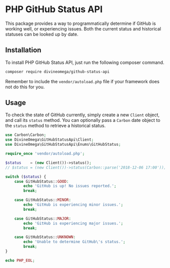 # PHP GitHub Status API

This package provides a way to programmatically determine if GitHub is working 
well, or experiencing issues.
Both the current status and historical statuses can be looked up by date.

## Installation

To install PHP GitHub Status API, just run the following composer command.

```bash
composer require divineomega/github-status-api
```

Remember to include the `vendor/autoload.php` file if your framework does not 
do this for you.

## Usage

To check the state of GitHub currently, simply create a new `Client` object,
and call its `status` method. You can optionally pass a `Carbon` date object
to the `status` method to retrieve a historical status.

```php
use Carbon\Carbon;
use DivineOmega\GitHubStatusApi\Client;
use DivineOmega\GitHubStatusApi\Enums\GitHubStatus;

require_once 'vendor/autoload.php';

$status    = (new Client())->status();
// $status = (new Client())->status(Carbon::parse('2018-12-06 17:00'));

switch ($status) {
    case GitHubStatus::GOOD:
        echo 'GitHub is up! No issues reported.';
        break;

    case GitHubStatus::MINOR:
        echo 'GitHub is experiencing minor issues.';
        break;

    case GitHubStatus::MAJOR:
        echo 'GitHub is experiencing major issues.';
        break;

    case GitHubStatus::UNKNOWN:
        echo 'Unable to determine GitHub\'s status.';
        break;
}

echo PHP_EOL;
``` 